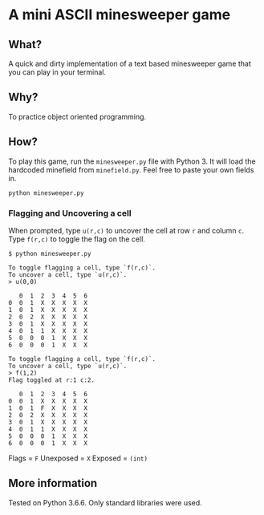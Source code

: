 # A mini ASCII minesweeper game

## What?

A quick and dirty implementation of a text based minesweeper game that you can play in your terminal.

## Why?

To practice object oriented programming.

## How?

To play this game, run the `minesweeper.py` file with Python 3. It will load the hardcoded minefield from `minefield.py`. Feel free to paste your own fields in.

```
python minesweeper.py
```

### Flagging and Uncovering a cell

When prompted, type `u(r,c)` to uncover the cell at row `r` and column `c`. Type `f(r,c)` to toggle the flag on the cell.

```
$ python minesweeper.py

To toggle flagging a cell, type `f(r,c)`.
To uncover a cell, type `u(r,c)`.
> u(0,0)

   0  1  2  3  4  5  6
0  0  1  X  X  X  X  X
1  0  1  X  X  X  X  X
2  0  2  X  X  X  X  X
3  0  1  X  X  X  X  X
4  0  1  1  X  X  X  X
5  0  0  0  1  X  X  X
6  0  0  0  1  X  X  X

To toggle flagging a cell, type `f(r,c)`.
To uncover a cell, type `u(r,c)`.
> f(1,2)
Flag toggled at r:1 c:2.

   0  1  2  3  4  5  6
0  0  1  X  X  X  X  X
1  0  1  F  X  X  X  X
2  0  2  X  X  X  X  X
3  0  1  X  X  X  X  X
4  0  1  1  X  X  X  X
5  0  0  0  1  X  X  X
6  0  0  0  1  X  X  X
```

Flags = `F`
Unexposed = `X`
Exposed = `(int)`

## More information

Tested on Python 3.6.6. Only standard libraries were used.
